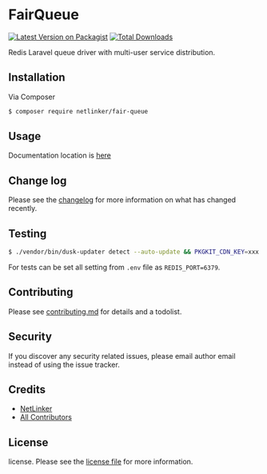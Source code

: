 # FairQueue

[![Latest Version on Packagist][ico-version]][link-packagist]
[![Total Downloads][ico-downloads]][link-downloads]

Redis Laravel queue driver with multi-user service distribution.

## Installation

Via Composer

``` bash
$ composer require netlinker/fair-queue
```

## Usage

Documentation location is [here][link-documentation]

## Change log

Please see the [changelog](changelog.md) for more information on what has changed recently.

## Testing

``` bash
$ ./vendor/bin/dusk-updater detect --auto-update && PKGKIT_CDN_KEY=xxx REDIS_HOST=0.0.0.0 REDIS_PASSWORD=secret ./vendor/bin/phpunit
```

For tests can be set all setting from `.env` file as `REDIS_PORT=6379`.

## Contributing

Please see [contributing.md](contributing.md) for details and a todolist.

## Security

If you discover any security related issues, please email author email instead of using the issue tracker.

## Credits

- [NetLinker][link-author]
- [All Contributors][link-contributors]

## License

license. Please see the [license file](license.md) for more information.

[ico-version]: https://img.shields.io/packagist/v/netlinker/fair-queue.svg?style=flat-square
[ico-downloads]: https://img.shields.io/packagist/dt/netlinker/fair-queue.svg?style=flat-square
[ico-travis]: https://img.shields.io/travis/netlinker/fair-queue/master.svg?style=flat-square
[ico-styleci]: https://styleci.io/repos/12345678/shield

[link-packagist]: https://packagist.org/packages/netlinker/fair-queue
[link-downloads]: https://packagist.org/packages/netlinker/fair-queue
[link-travis]: https://travis-ci.org/NetLinkerPro/fair-queue
[link-styleci]: https://styleci.io/repos/12345678
[link-author]: https://github.com/netlinker
[link-contributors]: ../../contributors
[link-documentation]: https://netlinker.pro/docs/modules/fair-queue
